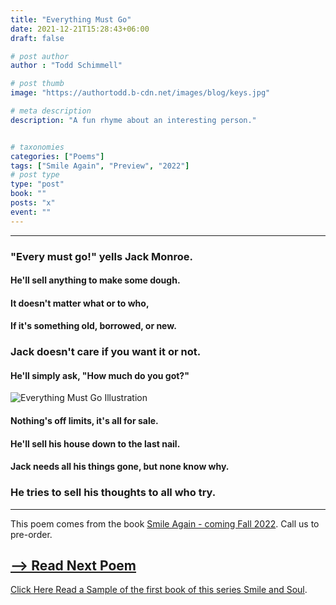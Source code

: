 ```yaml
---
title: "Everything Must Go"
date: 2021-12-21T15:28:43+06:00
draft: false

# post author
author : "Todd Schimmell"

# post thumb
image: "https://authortodd.b-cdn.net/images/blog/keys.jpg"

# meta description
description: "A fun rhyme about an interesting person."


# taxonomies
categories: ["Poems"]
tags: ["Smile Again", "Preview", "2022"]
# post type
type: "post"
book: ""
posts: "x"
event: ""
---
```

---

### "Every must go!" yells Jack Monroe.
#### He'll sell anything to make some dough.
#### It doesn't matter what or to who,
#### If it's something old, borrowed, or new.
### Jack doesn't care if you want it or not.
#### He'll simply ask, "How much do you got?"

![Everything Must Go Illustration](https://authortodd.b-cdn.net/images/blog/keys-post.png)

#### Nothing's off limits, it's all for sale.
#### He'll sell his house down to the last nail.
#### Jack needs all his things gone, but none know why.
### He tries to sell his thoughts to all who try.



---
This poem comes from the book [Smile Again - coming Fall 2022](/blog/smile-again). Call us to pre-order.

## [--> Read Next Poem](/blog/hair-stare)

 [Click Here Read a Sample of the first book of this series Smile and Soul](/blog/smile-and-soul).
